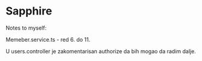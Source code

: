 # Sapphire

Notes to myself:

Memeber.service.ts - red 6. do 11.


U users.controller  je zakomentarisan authorize da bih mogao da radim dalje.